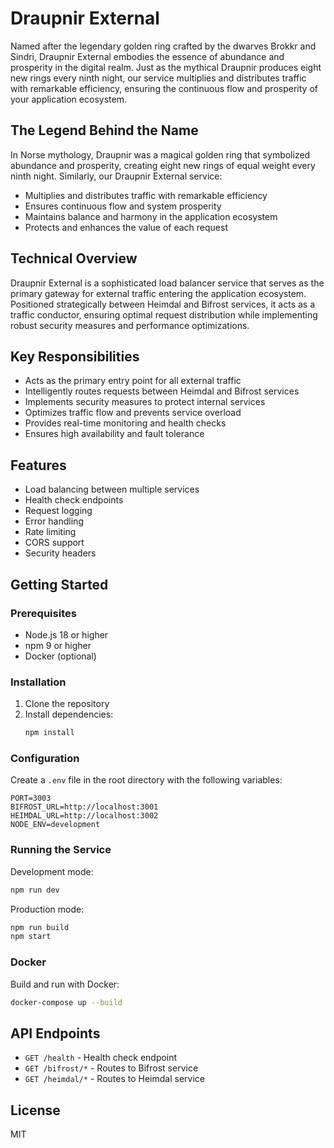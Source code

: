 # Draupnir External

Named after the legendary golden ring crafted by the dwarves Brokkr and Sindri, Draupnir External embodies the essence of abundance and prosperity in the digital realm. Just as the mythical Draupnir produces eight new rings every ninth night, our service multiplies and distributes traffic with remarkable efficiency, ensuring the continuous flow and prosperity of your application ecosystem.

## The Legend Behind the Name

In Norse mythology, Draupnir was a magical golden ring that symbolized abundance and prosperity, creating eight new rings of equal weight every ninth night. Similarly, our Draupnir External service:

- Multiplies and distributes traffic with remarkable efficiency
- Ensures continuous flow and system prosperity
- Maintains balance and harmony in the application ecosystem
- Protects and enhances the value of each request

## Technical Overview

Draupnir External is a sophisticated load balancer service that serves as the primary gateway for external traffic entering the application ecosystem. Positioned strategically between Heimdal and Bifrost services, it acts as a traffic conductor, ensuring optimal request distribution while implementing robust security measures and performance optimizations.

## Key Responsibilities

- Acts as the primary entry point for all external traffic
- Intelligently routes requests between Heimdal and Bifrost services
- Implements security measures to protect internal services
- Optimizes traffic flow and prevents service overload
- Provides real-time monitoring and health checks
- Ensures high availability and fault tolerance

## Features

- Load balancing between multiple services
- Health check endpoints
- Request logging
- Error handling
- Rate limiting
- CORS support
- Security headers

## Getting Started

### Prerequisites

- Node.js 18 or higher
- npm 9 or higher
- Docker (optional)

### Installation

1. Clone the repository
2. Install dependencies:
   ```bash
   npm install
   ```

### Configuration

Create a `.env` file in the root directory with the following variables:

```env
PORT=3003
BIFROST_URL=http://localhost:3001
HEIMDAL_URL=http://localhost:3002
NODE_ENV=development
```

### Running the Service

Development mode:
```bash
npm run dev
```

Production mode:
```bash
npm run build
npm start
```

### Docker

Build and run with Docker:
```bash
docker-compose up --build
```

## API Endpoints

- `GET /health` - Health check endpoint
- `GET /bifrost/*` - Routes to Bifrost service
- `GET /heimdal/*` - Routes to Heimdal service

## License

MIT 